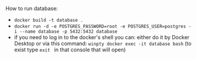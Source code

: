 How to run database:
* `docker build -t database .`
* `docker run -d -e POSTGRES_PASSWORD=root -e POSTGRES_USER=postgres -i --name database -p 5432:5432 database`
* if you need to log in to the docker's shell you can: either do it by Docker Desktop or
  via this command: `winpty docker exec -it database bash` (to exist type `exit
  ` in that console that will open)